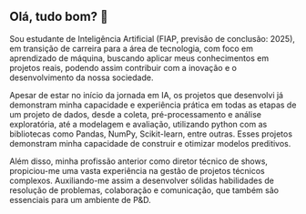 ## Olá, tudo bom? 👋

<!--
**renatobarros-ai/renatobarros-ai** is a ✨ _special_ ✨ repository because its `README.md` (this file) appears on your GitHub profile.

Here are some ideas to get you started:

- 🔭 I’m currently working on ...
- 🌱 I’m currently learning ...
- 👯 I’m looking to collaborate on ...
- 🤔 I’m looking for help with ...
- 💬 Ask me about ...
- 📫 How to reach me: ...
- 😄 Pronouns: ...
- ⚡ Fun fact: ...
-->
Sou estudante de Inteligência Artificial (FIAP, previsão de conclusão: 2025), em transição de carreira para a área de tecnologia, com foco em aprendizado de máquina, buscando aplicar meus conhecimentos em projetos reais, podendo assim contribuir com a inovação e o desenvolvimento da nossa sociedade.

Apesar de estar no início da jornada em IA, os projetos que desenvolvi já demonstram minha capacidade e experiência prática em todas as etapas de um projeto de dados, desde a coleta, pré-processamento e análise exploratória, até a modelagem e avaliação, utilizando python com as bibliotecas como Pandas, NumPy, Scikit-learn, entre outras. Esses projetos demonstram minha capacidade de construir e otimizar modelos preditivos.

Além disso, minha profissão anterior como diretor técnico de shows, propiciou-me uma vasta experiência na gestão de projetos técnicos complexos. Auxiliando-me assim a desenvolver sólidas habilidades de resolução de problemas, colaboração e comunicação, que também são essenciais para um ambiente de P&D.
